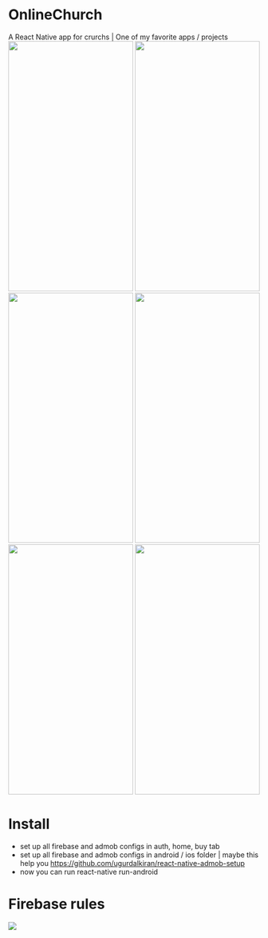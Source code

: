 # OnlineChurch
A React Native app for crurchs | One of my favorite apps / projects
<br>
<img src="https://github.com/wxkz/OnlineChurch/blob/master/README/1.png" height="500" width="250">
<img src="https://github.com/wxkz/OnlineChurch/blob/master/README/2.png" height="500" width="250">
<img src="https://github.com/wxkz/OnlineChurch/blob/master/README/3.png" height="500" width="250">
<img src="https://github.com/wxkz/OnlineChurch/blob/master/README/4.png" height="500" width="250">
<img src="https://github.com/wxkz/OnlineChurch/blob/master/README/5.png" height="500" width="250">
<img src="https://github.com/wxkz/OnlineChurch/blob/master/README/6.png" height="500" width="250">

# Install 
  * set up all firebase and admob configs in auth, home, buy tab
  * set up all firebase and admob configs in android / ios folder | maybe this help you https://github.com/ugurdalkiran/react-native-admob-setup
  * now you can run react-native run-android
  
  # Firebase rules
  <img src="https://github.com/wxkz/OnlineChurch/blob/master/README/rules.png">
